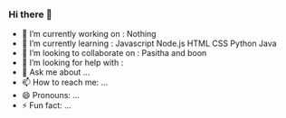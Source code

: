 ### Hi there 👋


- 🔭 I’m currently working on : Nothing
- 🌱 I’m currently learning : Javascript Node.js HTML CSS Python Java
- 👯 I’m looking to collaborate on : Pasitha and boon
- 🤔 I’m looking for help with :
- 💬 Ask me about ...
- 📫 How to reach me: ...
- 😄 Pronouns: ... 
- ⚡ Fun fact: ...
  
  
